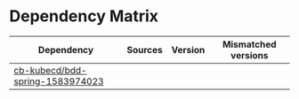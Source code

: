 # Dependency Matrix

Dependency | Sources | Version | Mismatched versions
---------- | ------- | ------- | -------------------
[cb-kubecd/bdd-spring-1583974023](https://github.com/cb-kubecd/bdd-spring-1583974023.git) |  | []() | 

